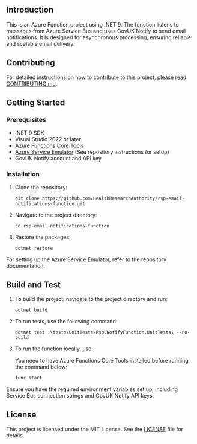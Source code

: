 ## Introduction

This is an Azure Function project using .NET 9. The function listens to messages from Azure Service Bus and uses GovUK Notify to send email notifications.
It is designed for asynchronous processing, ensuring reliable and scalable email delivery.

## Contributing

For detailed instructions on how to contribute to this project, please read [CONTRIBUTING.md](./docs/CONTRIBUTING.md).

## Getting Started

### Prerequisites

- .NET 9 SDK
- Visual Studio 2022 or later
- [Azure Functions Core Tools](https://learn.microsoft.com/en-us/azure/azure-functions/functions-run-local?tabs=windows%2Cisolated-process%2Cnode-v4%2Cpython-v2%2Chttp-trigger%2Ccontainer-apps&pivots=programming-language-csharp#install-the-azure-functions-core-tools)
- [Azure Service Emulator](https://github.com/Azure/azure-service-bus-emulator-installer) (See repository instructions for setup)
- GovUK Notify account and API key

### Installation

1. Clone the repository:

    ```
    git clone https://github.com/HealthResearchAuthority/rsp-email-notifications-function.git
    ```

2. Navigate to the project directory:

    ```
    cd rsp-email-notifications-function
    ```

3. Restore the packages:

    ```
    dotnet restore
    ```

For setting up the Azure Service Emulator, refer to the repository documentation.

## Build and Test

1. To build the project, navigate to the project directory and run:

    ```
    dotnet build
    ```

2. To run tests, use the following command:

    ```
    dotnet test .\tests\UnitTests\Rsp.NotifyFunction.UnitTests\ --no-build
    ```

3. To run the function locally, use:

    You need to have Azure Functions Core Tools installed before running the command below:

    ```
    func start
    ```

Ensure you have the required environment variables set up, including Service Bus connection strings and GovUK Notify API keys.

## License

This project is licensed under the MIT License. See the [LICENSE](./LICENSE) file for details.

